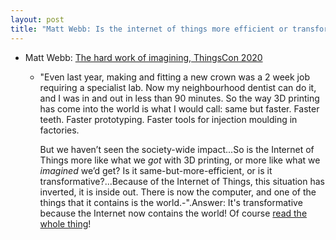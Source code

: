 ```yaml
---
layout: post
title: "Matt Webb: Is the internet of things more efficient or transformative because it contains the world? e.g. a crown in 90 minutes is more efficient<-- need to ask my dentist about this "
---
```

* Matt Webb: [The hard work of imagining, ThingsCon 2020](http://interconnected.org/home/2020/12/11/thingscon)

    * "Even last year, making and  fitting a new crown was a 2 week job requiring a specialist lab. Now my  neighbourhood dentist can do it, and I was in and out in less than 90  minutes. So the way 3D printing has come into the world is what I would call: same but faster. Faster teeth. Faster prototyping. Faster tools for injection moulding in factories.

        But we haven’t seen the society-wide impact...So is the Internet of Things more like what we *got* with 3D printing, or more like what we *imagined* we’d get? Is it same-but-more-efficient, or is it transformative?...Because of the Internet of Things, this situation has inverted, it is  inside out. There is now the computer, and one of the things that it  contains is the world.-".Answer: It's transformative because the Internet now contains the world! Of course [read the whole thing](http://interconnected.org/home/2020/12/11/thingscon)!

 
